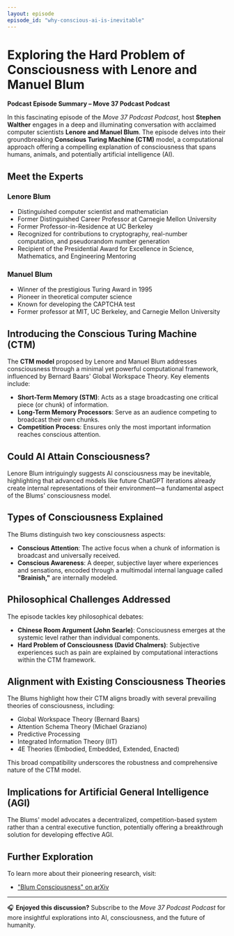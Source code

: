 ```yaml
---
layout: episode
episode_id: "why-conscious-ai-is-inevitable"
---
```


# Exploring the Hard Problem of Consciousness with Lenore and Manuel Blum

**Podcast Episode Summary – Move 37 Podcast Podcast**

In this fascinating episode of the *Move 37 Podcast Podcast*, host **Stephen Walther** engages in a deep and illuminating conversation with acclaimed computer scientists **Lenore and Manuel Blum**. The episode delves into their groundbreaking **Conscious Turing Machine (CTM)** model, a computational approach offering a compelling explanation of consciousness that spans humans, animals, and potentially artificial intelligence (AI).

## Meet the Experts

### Lenore Blum
- Distinguished computer scientist and mathematician
- Former Distinguished Career Professor at Carnegie Mellon University
- Former Professor-in-Residence at UC Berkeley
- Recognized for contributions to cryptography, real-number computation, and pseudorandom number generation
- Recipient of the Presidential Award for Excellence in Science, Mathematics, and Engineering Mentoring

### Manuel Blum
- Winner of the prestigious Turing Award in 1995
- Pioneer in theoretical computer science
- Known for developing the CAPTCHA test
- Former professor at MIT, UC Berkeley, and Carnegie Mellon University

## Introducing the Conscious Turing Machine (CTM)

The **CTM model** proposed by Lenore and Manuel Blum addresses consciousness through a minimal yet powerful computational framework, influenced by Bernard Baars' Global Workspace Theory. Key elements include:

- **Short-Term Memory (STM)**: Acts as a stage broadcasting one critical piece (or chunk) of information.
- **Long-Term Memory Processors**: Serve as an audience competing to broadcast their own chunks.
- **Competition Process**: Ensures only the most important information reaches conscious attention.

## Could AI Attain Consciousness?

Lenore Blum intriguingly suggests AI consciousness may be inevitable, highlighting that advanced models like future ChatGPT iterations already create internal representations of their environment—a fundamental aspect of the Blums' consciousness model.

## Types of Consciousness Explained

The Blums distinguish two key consciousness aspects:

- **Conscious Attention**: The active focus when a chunk of information is broadcast and universally received.
- **Conscious Awareness**: A deeper, subjective layer where experiences and sensations, encoded through a multimodal internal language called **"Brainish,"** are internally modeled.

## Philosophical Challenges Addressed

The episode tackles key philosophical debates:

- **Chinese Room Argument (John Searle)**: Consciousness emerges at the systemic level rather than individual components.
- **Hard Problem of Consciousness (David Chalmers)**: Subjective experiences such as pain are explained by computational interactions within the CTM framework.

## Alignment with Existing Consciousness Theories

The Blums highlight how their CTM aligns broadly with several prevailing theories of consciousness, including:

- Global Workspace Theory (Bernard Baars)
- Attention Schema Theory (Michael Graziano)
- Predictive Processing
- Integrated Information Theory (IIT)
- 4E Theories (Embodied, Embedded, Extended, Enacted)

This broad compatibility underscores the robustness and comprehensive nature of the CTM model.

## Implications for Artificial General Intelligence (AGI)

The Blums' model advocates a decentralized, competition-based system rather than a central executive function, potentially offering a breakthrough solution for developing effective AGI.

## Further Exploration

To learn more about their pioneering research, visit:
- ["Blum Consciousness" on arXiv](https://arxiv.org)

---

🎧 **Enjoyed this discussion?** Subscribe to the *Move 37 Podcast Podcast* for more insightful explorations into AI, consciousness, and the future of humanity.

